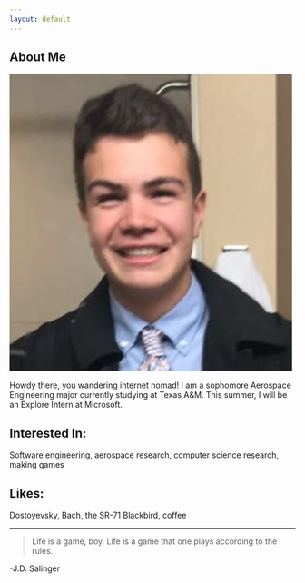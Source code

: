 ```yaml
---
layout: default
---
```


## About Me

<img class="profile-picture" src="sherlock.jpg">

Howdy there, you wandering internet nomad! I am a sophomore Aerospace Engineering major currently studying at Texas A&M. This summer, I will be an Explore Intern at Microsoft.

## Interested In:

Software engineering, aerospace research, computer science research, making games

## Likes:

Dostoyevsky, Bach, the SR-71 Blackbird, coffee

---

> Life is a game, boy. Life is a game that one plays according to the rules.

-J.D. Salinger

